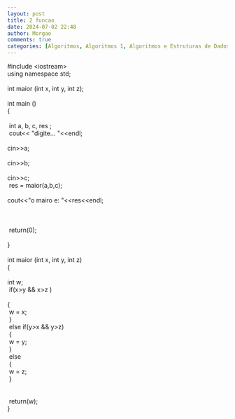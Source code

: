 ```yaml
---
layout: post
title: 2 funcao
date: 2024-07-02 22:48
author: Morgao
comments: true
categories: [Algoritmos, Algoritmos 1, Algoritmos e Estruturas de Dados, beecrowd, Linguagem C, Programação]
---
```

#include &lt;iostream&gt;<br />
using namespace std;<br />
<br />
int maior (int x, int y, int z);<br />
<br />
int main ()<br />
{<br />
<br />
<span style="white-space: pre;"> </span>int a, b, c, res ;<br />
<span style="white-space: pre;"> </span>cout&lt;&lt; "digite... "&lt;&lt;endl;<br />
<span style="white-space: pre;"> </span>cin&gt;&gt;a;<br />
<span style="white-space: pre;"> </span>cin&gt;&gt;b;<br />
<span style="white-space: pre;"> </span>cin&gt;&gt;c;<br />
<span style="white-space: pre;"> </span>res = maior(a,b,c);<br />
<span style="white-space: pre;"> </span>cout&lt;&lt;"o mairo e: "&lt;&lt;res&lt;&lt;endl;<br />
<span style="white-space: pre;"> </span><br />
<br />
<span style="white-space: pre;"> </span><br />
<span style="white-space: pre;"> </span>return(0);<br />
<span style="white-space: pre;"> </span><br />
}<br />
<br />
int maior (int x, int y, int z)<br />
{<br />
<span style="white-space: pre;"> </span>int w;<br />
<span style="white-space: pre;">  </span>if(x&gt;y &amp;&amp; x&gt;z )<br />
<span style="white-space: pre;">  </span>{<br />
<span style="white-space: pre;">   </span>w = x;<br />
<span style="white-space: pre;">  </span>}<br />
<span style="white-space: pre;">  </span>else if(y&gt;x &amp;&amp; y&gt;z)<br />
<span style="white-space: pre;">  </span>{<br />
<span style="white-space: pre;">   </span>w = y;<br />
<span style="white-space: pre;">  </span>}<br />
<span style="white-space: pre;">  </span>else<br />
<span style="white-space: pre;">  </span>{<br />
<span style="white-space: pre;">   </span>w = z;<br />
<span style="white-space: pre;">  </span>}<br />
<br />
<span style="white-space: pre;"> </span><br />
<span style="white-space: pre;"> </span>return(w);<br />
}<br />
<br />
